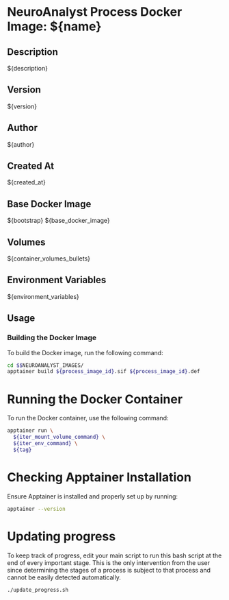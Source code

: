 # NeuroAnalyst Process Docker Image: ${name}

## Description
${description}

## Version
${version}

## Author
${author}

## Created At
${created_at}

## Base Docker Image
${bootstrap}
${base_docker_image}

## Volumes
${container_volumes_bullets}

## Environment Variables
${environment_variables}

## Usage

### Building the Docker Image
To build the Docker image, run the following command:
```bash
cd $$NEUROANALYST_IMAGES/
apptainer build ${process_image_id}.sif ${process_image_id}.def 
```

# Running the Docker Container
To run the Docker container, use the following command:

```bash
apptainer run \
  ${iter_mount_volume_command} \
  ${iter_env_command} \
  ${tag}
```

# Checking Apptainer Installation
Ensure Apptainer is installed and properly set up by running:

```bash
apptainer --version
```

# Updating progress
To keep track of progress, edit your main script to run this bash script at the end of every important stage. This is the only intervention from the user since determining the stages of a process is subject to that process and cannot be easily detected automatically.

```bash
./update_progress.sh
```